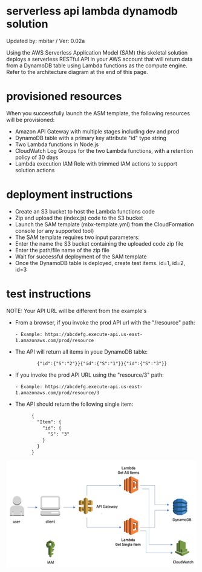# serverless api lambda dynamodb solution

Updated by: mbitar / Ver: 0.02a

Using the AWS Serverless Application Model (SAM) this skeletal solution deploys a serverless RESTful API in your AWS account that will return data from a DynamoDB table using Lambda functions as the compute engine. Refer to the architecture diagram at the end of this page.

# provisioned resources

When you successfully launch the ASM template, the following resources will be provisioned:

- Amazon API Gateway with multiple stages including dev and prod 
- DynamoDB table with a primary key attribute "id" type string
- Two Lambda functions in Node.js 
- CloudWatch Log Groups for the two Lambda functions, with a retention policy of 30 days
- Lambda execution IAM Role with trimmed IAM actions to support solution actions

# deployment instructions

- Create an S3 bucket to host the Lambda functions code
- Zip and upload the (index.js) code to the S3 bucket
- Launch the SAM template (mbx-template.yml) from the CloudFormation console (or any supported tool)
- The SAM template requires two input parameters:
- Enter the name the S3 bucket containing the uploaded code zip file
- Enter the path/file name of the zip file
- Wait for successful deployment of the SAM template
- Once the DynamoDB table is deployed, create test items. id=1, id=2, id=3


# test instructions

NOTE: Your API URL will be different from the example's

- From a browser, if you invoke the prod API url with the "/resource" path:

      - Example: https://abcdefg.execute-api.us-east-1.amazonaws.com/prod/resource

- The API will return all items in youe DynamoDB table: 

              {"id":{"S":"2"}}{"id":{"S":"1"}}{"id":{"S":"3"}}


- If you invoke the prod API URL using the "resource/3" path:

      - Example: https://abcdefg.execute-api.us-east-1.amazonaws.com/prod/resource/3

- The API should return the following single item:

            {
              "Item": {
                "id": {
                  "S": "3"
                }
              }
            }

![GitHub Logo](mbx-serverless-api.jpg)


